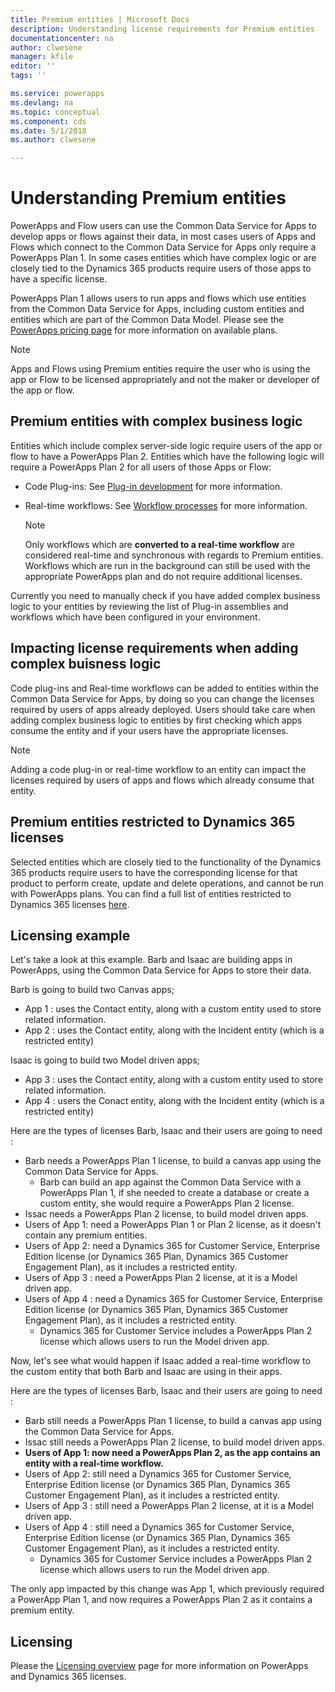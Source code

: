 ```yaml
---
title: Premium entities | Microsoft Docs
description: Understanding license requirements for Premium entities
documentationcenter: na
author: clwesene
manager: kfile
editor: ''
tags: ''

ms.service: powerapps
ms.devlang: na
ms.topic: conceptual
ms.component: cds
ms.date: 5/1/2018
ms.author: clwesene

---
```

# Understanding Premium entities

PowerApps and Flow users can use the Common Data Service for Apps to develop apps or flows against their data, in most cases users of Apps and Flows which connect to the Common Data Service for Apps only require a PowerApps Plan 1. In some cases entities which have complex logic or are closely tied to the Dynamics 365 products require users of those apps to have a specific license. 

PowerApps Plan 1 allows users to run apps and flows which use entities from the Common Data Service for Apps, including custom entities and entities which are part of the Common Data Model. Please see the [PowerApps pricing page](https://powerapps.microsoft.com/pricing) for more information on available plans.

> [!NOTE]
> Apps and Flows using Premium entities require the user who is using the app or Flow to be licensed appropriately and not the maker or developer of the app or flow.

## Premium entities with complex business logic

Entities which include complex server-side logic require users of the app or flow to have a PowerApps Plan 2. Entities which have the following logic will require a PowerApps Plan 2 for all users of those Apps or Flow:

- Code Plug-ins: See [Plug-in development](https://msdn.microsoft.com/library/gg328490.aspx) for more information.
- Real-time workflows: See [Workflow processes](https://docs.microsoft.com/dynamics365/customer-engagement/customize/workflow-processes) for more information.

    > [!NOTE]
    >  Only workflows which are **converted to a real-time workflow** are considered real-time and synchronous with regards to Premium entities. Workflows which are run in the background can still be used with the appropriate PowerApps plan and do not require additional licenses.

Currently you need to manually check if you have added complex business logic to your entities by reviewing the list of Plug-in assemblies and workflows which have been configured in your environment.

## Impacting license requirements when adding complex buisness logic

Code plug-ins and Real-time workflows can be added to entities within the Common Data Service for Apps, by doing so you can change the licenses required by users of apps already deployed. Users should take care when adding complex business logic to entities by first checking which apps consume the entity and if your users have the appropriate licenses.

> [!NOTE]
> Adding a code plug-in or real-time workflow to an entity can impact the licenses required by users of apps and flows which already consume that entity.

## Premium entities restricted to Dynamics 365 licenses

Selected entities which are closely tied to the functionality of the Dynamics 365 products require users to have the corresponding license for that product to perform create, update and delete operations, and cannot be run with PowerApps plans. You can find a full list of entities restricted to Dynamics 365 licenses [here](data-platform-premium-entities.md).

## Licensing example

Let's take a look at this example. Barb and Isaac are building apps in PowerApps, using the Common Data Service for Apps to store their data.

Barb is going to build two Canvas apps;

- App 1 : uses the Contact entity, along with a custom entity used to store related information.
- App 2 : uses the Contact entity, along with the Incident entity (which is a restricted entity)

Isaac is going to build two Model driven apps;

- App 3 : uses the Contact entity, along with a custom entity used to store related information.
- App 4 : users the Conact entity, along with the Incident entity (which is a restricted entity)


Here are the types of licenses Barb, Isaac and their users are going to need :

- Barb needs a PowerApps Plan 1 license, to build a canvas app using the Common Data Service for Apps.
    - Barb can build an app against the Common Data Service with a PowerApps Plan 1, if she needed to create a database or create a custom entity, she would require a PowerApps Plan 2 license.
- Issac needs a PowerApps Plan 2 license, to build model driven apps.
- Users of App 1: need a PowerApps Plan 1 or Plan 2 license, as it doesn't contain any premium entities.
- Users of App 2: need a Dynamics 365 for Customer Service, Enterprise Edition license (or Dynamics 365 Plan, Dynamics 365 Customer Engagement Plan), as it includes a restricted entity. 
- Users of App 3 : need a PowerApps Plan 2 license, at it is a Model driven app.
- Users of App 4 : need a Dynamics 365 for Customer Service, Enterprise Edition license (or Dynamics 365 Plan, Dynamics 365 Customer Engagement Plan), as it includes a restricted entity. 
    - Dynamics 365 for Customer Service includes a PowerApps Plan 2 license which allows users to run the Model driven app.

Now, let's see what would happen if Isaac added a real-time workflow to the custom entity that both Barb and Isaac are using in their apps.

Here are the types of licenses Barb, Isaac and their users are going to need :

- Barb still needs a PowerApps Plan 1 license, to build a canvas app using the Common Data Service for Apps.
- Issac still needs a PowerApps Plan 2 license, to build model driven apps.
- **Users of App 1: now need a PowerApps Plan 2, as the app contains an entity with a real-time workflow.**
- Users of App 2: still need a Dynamics 365 for Customer Service, Enterprise Edition license (or Dynamics 365 Plan, Dynamics 365 Customer Engagement Plan), as it includes a restricted entity. 
- Users of App 3 : still need a PowerApps Plan 2 license, at it is a Model driven app.
- Users of App 4 : still need a Dynamics 365 for Customer Service, Enterprise Edition license (or Dynamics 365 Plan, Dynamics 365 Customer Engagement Plan), as it includes a restricted entity. 
    - Dynamics 365 for Customer Service includes a PowerApps Plan 2 license which allows users to run the Model driven app.

The only app impacted by this change was App 1, which previously required a PowerApp Plan 1, and now requires a PowerApps Plan 2 as it contains a premium entity. 

## Licensing

Please the [Licensing overview](../../administrator/pricing-billing-skus.md) page for more information on PowerApps and Dynamics 365 licenses.
